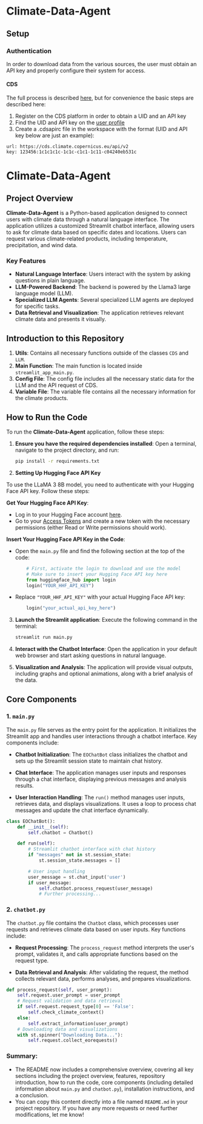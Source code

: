 # Climate-Data-Agent
## Setup

### Authentication
In order to download data from the various sources, the user must obtain an API key and properly configure their system for access.

#### CDS
The full process is described [here](https://cds.climate.copernicus.eu/api-how-to#install-the-cds-api-key), but for convenience the basic steps are described here:
1. Register on the CDS platform in order to obtain a UID and an API key
2. Find the UID and API key on the [user profile](https://cds.climate.copernicus.eu/user/317337)
3. Create a .cdsapirc file in the workspace with the format (UID and API key below are just an example):
```
url: https://cds.climate.copernicus.eu/api/v2
key: 123456:1c1c1c1c-1c1c-c1c1-1c11-c04240eb531c
```

# Climate-Data-Agent

## Project Overview
**Climate-Data-Agent** is a Python-based application designed to connect users with climate data through a natural language interface. The application utilizes a customized Streamlit chatbot interface, allowing users to ask for climate data based on specific dates and locations. Users can request various climate-related products, including temperature, precipitation, and wind data.

### Key Features
- **Natural Language Interface**: Users interact with the system by asking questions in plain language.
- **LLM-Powered Backend**: The backend is powered by the Llama3 large language model (LLM).
- **Specialized LLM Agents**: Several specialized LLM agents are deployed for specific tasks.
- **Data Retrieval and Visualization**: The application retrieves relevant climate data and presents it visually.

## Introduction to this Repository
1. **Utils**: Contains all necessary functions outside of the classes `CDS` and `LLM`.
2. **Main Function**: The main function is located inside `streamlit_app_main.py`.
3. **Config File**: The config file includes all the necessary static data for the LLM and the API request of CDS.
4. **Variable File**: The variable file contains all the necessary information for the climate products.

## How to Run the Code
To run the **Climate-Data-Agent** application, follow these steps:

1. **Ensure you have the required dependencies installed**: Open a terminal, navigate to the project directory, and run:
    ```bash
    pip install -r requirements.txt
    ```

2. **Setting Up Hugging Face API Key**

To use the LLaMA 3 8B model, you need to authenticate with your Hugging Face API key. Follow these steps:

**Get Your Hugging Face API Key**:
- Log in to your Hugging Face account [here](https://huggingface.co/).
- Go to your [Access Tokens](https://huggingface.co/settings/tokens) and create a new token with the necessary permissions (either Read or Write permissions should work).

**Insert Your Hugging Face API Key in the Code**:
- Open the `main.py` file and find the following section at the top of the code:

    ```python
        # First, activate the login to download and use the model
        # Make sure to insert your Hugging Face API key here
        from huggingface_hub import login
        login("YOUR_HHF_API_KEY")
    ```

- Replace `"YOUR_HHF_API_KEY"` with your actual Hugging Face API key:

    ```python
        login("your_actual_api_key_here")
    ```
    
3. **Launch the Streamlit application**: Execute the following command in the terminal:
    ```bash
    streamlit run main.py
    ```
    
4. **Interact with the Chatbot Interface**: Open the application in your default web browser and start asking questions in natural language.
    
5. **Visualization and Analysis**: The application will provide visual outputs, including graphs and optional animations, along with a brief analysis of the data.

## Core Components

### 1. `main.py`
The `main.py` file serves as the entry point for the application. It initializes the Streamlit app and handles user interactions through a chatbot interface. Key components include:

- **Chatbot Initialization**: The `EOChatBot` class initializes the chatbot and sets up the Streamlit session state to maintain chat history.
    
- **Chat Interface**: The application manages user inputs and responses through a chat interface, displaying previous messages and analysis results.
    
- **User Interaction Handling**: The `run()` method manages user inputs, retrieves data, and displays visualizations. It uses a loop to process chat messages and update the chat interface dynamically.

```python
class EOChatBot():
    def __init__(self):
        self.chatbot = Chatbot()

    def run(self):
        # Streamlit chatbot interface with chat history
        if "messages" not in st.session_state:
            st.session_state.messages = []

        # User input handling
        user_message = st.chat_input('user')
        if user_message:
            self.chatbot.process_request(user_message)
            # Further processing...
```
### 2. `chatbot.py`

The `chatbot.py` file contains the `Chatbot` class, which processes user requests and retrieves climate data based on user inputs. Key functions include:

* **Request Processing**: The `process_request` method interprets the user's prompt, validates it, and calls appropriate functions based on the request type.
  
* **Data Retrieval and Analysis**: After validating the request, the method collects relevant data, performs analyses, and prepares visualizations.

```python
def process_request(self, user_prompt):
    self.request.user_prompt = user_prompt
    # Request validation and data retrieval
    if self.request.request_type[0] == 'False':
        self.check_climate_context()
    else:
        self.extract_information(user_prompt)
    # Downloading data and visualizations
    with st.spinner("Downloading Data..."):
        self.request.collect_eorequests()
```

### Summary:
- The README now includes a comprehensive overview, covering all key sections including the project overview, features, repository introduction, how to run the code, core components (including detailed information about `main.py` and `chatbot.py`), installation instructions, and a conclusion.
- You can copy this content directly into a file named `README.md` in your project repository. If you have any more requests or need further modifications, let me know!
